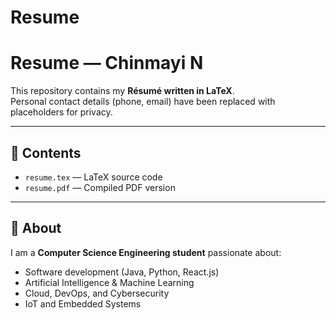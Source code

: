 # Resume
# Resume — Chinmayi N 

This repository contains my **Résumé written in LaTeX**.  
Personal contact details (phone, email) have been replaced with placeholders for privacy.

---

## 📂 Contents
- `resume.tex` — LaTeX source code  
- `resume.pdf` — Compiled PDF version  

---

## 📜 About
I am a **Computer Science Engineering student** passionate about:
- Software development (Java, Python, React.js)  
- Artificial Intelligence & Machine Learning  
- Cloud, DevOps, and Cybersecurity  
- IoT and Embedded Systems  
